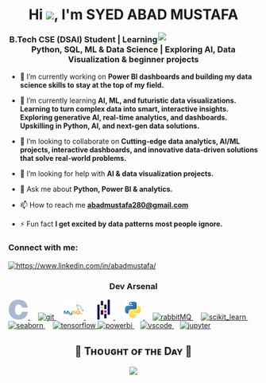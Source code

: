 <h1 align="center">Hi <img src="https://emojis.slackmojis.com/emojis/images/1531849430/4246/blob-sunglasses.gif?1531849430" width="30"/>, I'm SYED ABAD MUSTAFA</h1>
<div>
  <img align="right" width="40%" src="https://owlbertsio-resized.s3.amazonaws.com/Popper.psd.full.png">
</div>
<h3 align="center">B.Tech CSE (DSAI) Student | Learning Python, SQL, ML & Data Science | Exploring AI, Data Visualization & beginner projects</h3>

- 🔭 I’m currently working on **Power BI dashboards and building my data science skills to stay at the top of my field.**

- 🌱 I’m currently learning **AI, ML, and futuristic data visualizations. Learning to turn complex data into smart, interactive insights. Exploring generative AI, real-time analytics, and dashboards. Upskilling in Python, AI, and next-gen data solutions.**

- 👯 I’m looking to collaborate on **Cutting-edge data analytics, AI/ML projects, interactive dashboards, and innovative data-driven solutions that solve real-world problems.**

- 🤝 I’m looking for help with **AI & data visualization projects.**

- 💬 Ask me about **Python, Power BI & analytics.**

- 📫 How to reach me **abadmustafa280@gmail.com**

- ⚡ Fun fact **I get excited by data patterns most people ignore.**

<h3 align="left">Connect with me:</h3>
<p align="left">
<a href="https://linkedin.com/in/https://www.linkedin.com/in/abadmustafa/" target="blank"><img align="center" src="https://raw.githubusercontent.com/rahuldkjain/github-profile-readme-generator/master/src/images/icons/Social/linked-in-alt.svg" alt="https://www.linkedin.com/in/abadmustafa/" height="30" width="40" /></a>
</p>

<h3 align="center">Dev Arsenal</h3> 
<p align="left">
  <a href="https://www.cprogramming.com/" target="_blank" rel="noreferrer">
    <img src="https://raw.githubusercontent.com/devicons/devicon/master/icons/c/c-original.svg" alt="c" width="40" height="40"/>
  </a>&nbsp;&nbsp;&nbsp;
  
  <a href="https://git-scm.com/" target="_blank" rel="noreferrer">
    <img src="https://www.vectorlogo.zone/logos/git-scm/git-scm-icon.svg" alt="git" width="40" height="40"/>
  </a>&nbsp;&nbsp;&nbsp;
  
  <a href="https://www.mysql.com/" target="_blank" rel="noreferrer">
    <img src="https://raw.githubusercontent.com/devicons/devicon/master/icons/mysql/mysql-original-wordmark.svg" alt="mysql" width="40" height="40"/>
  </a>&nbsp;&nbsp;&nbsp;
  
  <a href="https://pandas.pydata.org/" target="_blank" rel="noreferrer">
    <img src="https://raw.githubusercontent.com/devicons/devicon/2ae2a900d2f041da66e950e4d48052658d850630/icons/pandas/pandas-original.svg" alt="pandas" width="40" height="40"/>
  </a>&nbsp;&nbsp;&nbsp;
  
  <a href="https://www.python.org" target="_blank" rel="noreferrer">
    <img src="https://raw.githubusercontent.com/devicons/devicon/master/icons/python/python-original.svg" alt="python" width="40" height="40"/>
  </a>&nbsp;&nbsp;&nbsp;
  
  <a href="https://www.rabbitmq.com" target="_blank" rel="noreferrer">
    <img src="https://www.vectorlogo.zone/logos/rabbitmq/rabbitmq-icon.svg" alt="rabbitMQ" width="40" height="40"/>
  </a>&nbsp;&nbsp;&nbsp;
  
  <a href="https://scikit-learn.org/" target="_blank" rel="noreferrer">
    <img src="https://upload.wikimedia.org/wikipedia/commons/0/05/Scikit_learn_logo_small.svg" alt="scikit_learn" width="40" height="40"/>
  </a>&nbsp;&nbsp;&nbsp;
  
  <a href="https://seaborn.pydata.org/" target="_blank" rel="noreferrer">
    <img src="https://seaborn.pydata.org/_images/logo-mark-lightbg.svg" alt="seaborn" width="40" height="40"/>
  </a>&nbsp;&nbsp;&nbsp;
  
  <a href="https://www.tensorflow.org" target="_blank" rel="noreferrer">
    <img src="https://www.vectorlogo.zone/logos/tensorflow/tensorflow-icon.svg" alt="tensorflow" width="40" height="40"/>
  </a>
  
  <a href="https://powerbi.microsoft.com/" target="_blank" rel="noreferrer">
    <img src="https://upload.wikimedia.org/wikipedia/commons/4/44/Microsoft_Power_BI_Logo.png" alt="powerbi" width="40" height="40"/>
  </a>&nbsp;&nbsp;

  <a href="https://code.visualstudio.com/" target="_blank" rel="noreferrer">
    <img src="https://upload.wikimedia.org/wikipedia/commons/9/9a/Visual_Studio_Code_1.35_icon.svg" alt="vscode" width="40" height="40"/>
  </a>&nbsp;&nbsp;

  <a href="https://jupyter.org/" target="_blank" rel="noreferrer">
    <img src="https://upload.wikimedia.org/wikipedia/commons/3/38/Jupyter_logo.svg" alt="jupyter" width="40" height="40"/>
  </a>
</p>

<h2 align="center">🌟 Tʜᴏᴜɢʜᴛ ᴏғ ᴛʜᴇ Dᴀʏ 🌟</h2>
<p align="center">
    <img src="https://readme-daily-quotes.vercel.app/api?author=Robert%20F.%20Kennedy&quote=A%20hopeless%20man%20is%20a%20very%20desperate%20and%20dangerous%20man%2C%20almost%20a%20dead%20man.&theme=dark&bg_color=220a28&author_color=ffeb95&accent_color=c56a90">
    

